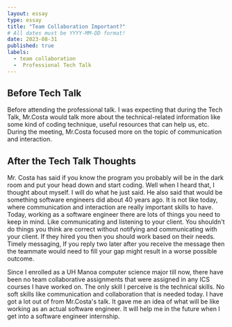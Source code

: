 ```yaml
---
layout: essay
type: essay
title: "Team Collaboration Important?"
# All dates must be YYYY-MM-DD format!
date: 2023-08-31
published: true
labels:
  - team collaboration
  -  Professional Tech Talk
---
```




## Before Tech Talk
Before attending the professional talk. I was expecting that during the Tech Talk, Mr.Costa would talk more about the technical-related information like some kind of coding technique, useful resources that can help us, etc. During the meeting, Mr.Costa focused more on the topic of communication and interaction.

## After the Tech Talk Thoughts
Mr. Costa has said if you know the program you probably will be in the dark room and put your head down and start coding. Well when I heard that, I thought about myself. I will do what he just said. He also said that would be something software engineers did about 40 years ago. It is not like today, where communication and interaction are really important skills to have. Today, working as a software engineer there are lots of things you need to keep in mind. Like communicating and listening to your client. You shouldn't do things you think are correct without notifying and communicating with your client. If they hired you then you should work based on their needs. Timely messaging, If you reply two later after you receive the message then the teammate would need to fill your gap might result in a worse possible outcome.

Since I enrolled as a UH Manoa computer science major till now, there have been no team collaborative assignments that were assigned in any ICS courses I have worked on. The only skill I perceive is the technical skills. No soft skills like communication and collaboration that is needed today. I have got a lot out of from Mr.Costa's talk. It gave me an idea of what will be like working as an actual software engineer. It will help me in the future when I get into a software engineer internship.


